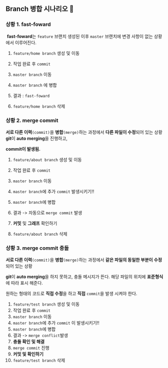 ## Branch 병합 시나리오 📄

### 상황 1. fast-foward 

​		**fast-foward**는 `feature` 브랜치 생성된 이후 `master` 브랜치에 변경 사항이 없는 상황에서 이루어진다.

1. `feature/home branch` 생성 및 이동

2. 작업 완료 후 `commit`

3. `master branch` 이동

4. `master branch` 에 병합

5. 결과 : `fast-foward`

6. `feature/home branch` 삭제

   

### 상황 2. merge commit

**서로 다른 이력**`(commit)`을 **병합**`(merge)`하는 과정에서 **다른 파일이 수정**되어 있는 상황 **git**이 **auto merging**을 진행하고, 

**commit이 발생됨.**

1. `feature/about branch` 생성 및 이동

2. 작업 완료 후 `commit`

3. `master branch` 이동

4. `master branch`에 추가 `commit` 발생시키기!!

5. `master branch`에 병합

6. 결과 -> 자동으로 `merge commit` 발생

7. **커밋** 및 **그래프** 확인하기

8. `feature/about branch` 삭제

   

### 상황 3. merge commit 충돌

**서로 다른 이력**`(commit)`을 **병합**`(merge)`하는 과정에서 **같은 파일의 동일한 부분이 수정**되어 있는 상황

**git**이 **auto merging**을 하지 못하고, 충돌 메시지가 뜬다. 해당 파일의 위치에 **표준형식**에 따라 표시 해준다.

원하는 형태의 코드로 **직접 수정**을 하고 **직접** `commit`을 발생 시켜야 한다.

1. `feature/test branch` 생성 및 이동
2. 작업 완료 후 `commit`
3. `master branch` 이동
4. `master branch`에 추가 `commit` 이 발생시키기!!
5. `master branch`에 병합
6. 결과 -> `merge conflict`발생
7. **충돌 확인 및 해결**
8. `merge commit` 진행
9. **커밋 및 확인하기**
10. `feature/test branch` 삭제

